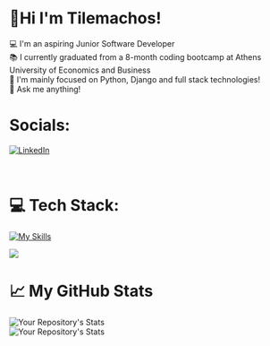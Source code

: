  # :wave:Hi I'm Tilemachos! <br>
 
 :computer: I'm an aspiring Junior Software Developer <br>
 :books: I currently graduated from a 8-month coding bootcamp at Athens University of Economics and Business <br>
 :dart: I'm mainly focused on Python, Django and full stack technologies! <br>
 :speech_balloon: Ask me anything!


# Socials:
[![LinkedIn](https://img.shields.io/badge/linkedin-%230077B5.svg?style=for-the-badge&logo=linkedin&logoColor=white)](https://www.linkedin.com/in/tilemachos-spanos-961428231)

<br>

# :computer: Tech Stack:
[![My Skills](https://skillicons.dev/icons?i=js,python,html,css,nodejs,ts,angular,react,vue,bootstrap,tailwind,django,java,spring,docker)](https://skillicons.dev)
<p align="start">
  <a href="https://skillicons.dev">
    <img src="https://skillicons.dev/icons?i=cs,dotnet,mysql,postgres,mongodb,postman,git" />
  </a>
</p>



# :chart_with_upwards_trend: My GitHub Stats
![Your Repository's Stats](https://github-readme-stats.vercel.app/api?username=tilspanos&show_icons=true) <br>
![Your Repository's Stats](https://github-readme-stats.vercel.app/api/top-langs/?username=tilspanos&theme=blue-green)


